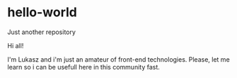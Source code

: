 # hello-world
Just another repository


Hi all!

I'm Lukasz and i'm just an amateur of front-end technologies.
Please, let me learn so i can be usefull here in this community fast.
